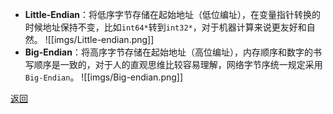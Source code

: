 - **Little-Endian**：将低序字节存储在起始地址（低位编址），在变量指针转换的时候地址保持不变，比如`int64*`转到`int32*`，对于机器计算来说更友好和自然。
![[imgs/Little-endian.png]]
- **Big-Endian**：将高序字节存储在起始地址（高位编址），内存顺序和数字的书写顺序是一致的，对于人的直观思维比较容易理解，网络字节序统一规定采用`Big-Endian`。
![[imgs/Big-endian.png]]

[返回](C++编译与内存相关/readme)